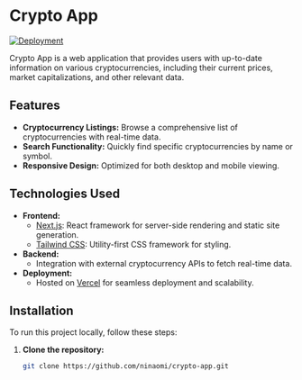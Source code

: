 
# Crypto App

[![Deployment](https://img.shields.io/badge/deployment-live-brightgreen)](https://crypto-app-x695.vercel.app)

Crypto App is a web application that provides users with up-to-date information on various cryptocurrencies, including their current prices, market capitalizations, and other relevant data.

## Features

- **Cryptocurrency Listings:** Browse a comprehensive list of cryptocurrencies with real-time data.
- **Search Functionality:** Quickly find specific cryptocurrencies by name or symbol.
- **Responsive Design:** Optimized for both desktop and mobile viewing.

## Technologies Used

- **Frontend:**
  - [Next.js](https://nextjs.org/): React framework for server-side rendering and static site generation.
  - [Tailwind CSS](https://tailwindcss.com/): Utility-first CSS framework for styling.
- **Backend:**
  - Integration with external cryptocurrency APIs to fetch real-time data.
- **Deployment:**
  - Hosted on [Vercel](https://vercel.com/) for seamless deployment and scalability.

## Installation

To run this project locally, follow these steps:

1. **Clone the repository:**

   ```bash
   git clone https://github.com/ninaomi/crypto-app.git
